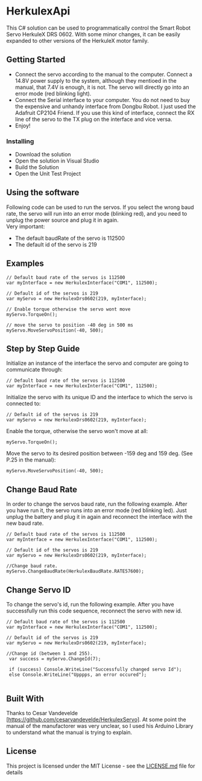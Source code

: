 # HerkulexApi

This C# solution can be used to programmatically control the Smart Robot Servo HerkuleX DRS 0602. 
With some minor changes, it can be easily expanded to other versions of the HerkuleX motor family. 

## Getting Started
* Connect the servo according to the manual to the computer. Connect a 14.8V power supply to the system, although they mentioed in the manual, that 7.4V is enough, it is not. The servo will directly go into an error mode (red blinking light). 
* Connect the Serial interface to your computer. You do not need to buy the expensive and unhandy interface from Dongbu Robot. I just used the Adafruit CP2104 Friend. If you use this kind of interface, connect the RX line of the servo to the TX plug on the interface and vice versa. 
* Enjoy!

### Installing
*  Download the solution 
*  Open the solution in Visual Studio 
*  Build the Solution
*  Open the Unit Test Project

## Using the software

Following code can be used to run the servos. 
If you select the wrong baud rate, the servo will run into an error mode (blinking red), and you need to unplug the power source and plug it in again.  
Very important: 
* The default baudRate of the servo is 112500
* The default id of the servo is 219

## Examples

```
// Default baud rate of the servos is 112500
var myInterface = new HerkulexInterface("COM1", 112500);

// Default id of the servos is 219
var myServo = new HerkulexDrs0602(219, myInterface);

// Enable torque otherwise the servo wont move
myServo.TorqueOn();

// move the servo to position -40 deg in 500 ms
myServo.MoveServoPosition(-40, 500);
```

## Step by Step Guide


Initialize an instance of the interface the servo and computer are going to communicate through: 
```
// Default baud rate of the servos is 112500
var myInterface = new HerkulexInterface("COM1", 112500);
```

Initialize the servo with its unique ID and the interface to which the servo is connected to: 

```
// Default id of the servos is 219
var myServo = new HerkulexDrs0602(219, myInterface);
```
Enable the torque, otherwise the servo won't move at all: 
```
myServo.TorqueOn();
```
Move the servo to its desired position between -159 deg and 159 deg. (See P.25 in the manual):
```
myServo.MoveServoPosition(-40, 500);
```

## Change Baud Rate

In order to change the servos baud rate, run the following example. After you have run it, the servo runs into an error mode (red blinking led). Just unplug the battery and plug it in again and reconnect the interface with the new baud rate. 

```
// Default baud rate of the servos is 112500
var myInterface = new HerkulexInterface("COM1", 112500);

// Default id of the servos is 219
var myServo = new HerkulexDrs0602(219, myInterface);

//Change baud rate.
myServo.ChangeBaudRate(HerkulexBaudRate.RATE57600);
```

## Change Servo ID
To change the servo's id, run the following example. After you have successfully run this code sequence, reconnect the servo with new id. 

```
// Default baud rate of the servos is 112500
var myInterface = new HerkulexInterface("COM1", 112500);

// Default id of the servos is 219
var myServo = new HerkulexDrs0602(219, myInterface);

//Change id (between 1 and 255).
 var success = myServo.ChangeId(7);
 
 if (success) Console.WriteLine("Successfully changed servo Id");
 else Console.WriteLine("Upppps, an error occured"); 
 
```


## Built With

Thanks to Cesar Vandevelde [https://github.com/cesarvandevelde/HerkulexServo]. At some point the manual of the manufactorer was very unclear, so I used his Arduino Library to understand what the manual is trying to explain. 

## License

This project is licensed under the MIT License - see the [LICENSE.md](LICENSE.md) file for details



